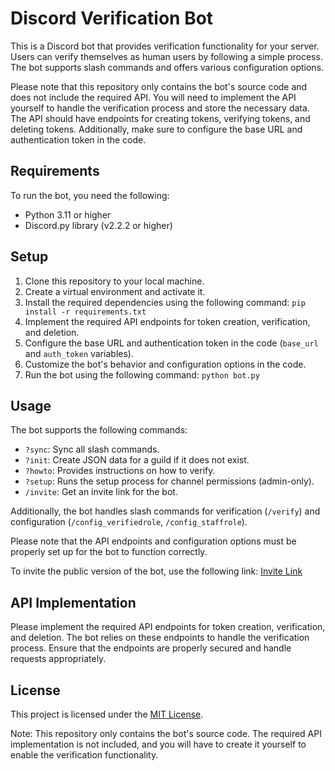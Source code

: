 # Discord Verification Bot

This is a Discord bot that provides verification functionality for your server. Users can verify themselves as human users by following a simple process. The bot supports slash commands and offers various configuration options.

Please note that this repository only contains the bot's source code and does not include the required API. You will need to implement the API yourself to handle the verification process and store the necessary data. The API should have endpoints for creating tokens, verifying tokens, and deleting tokens. Additionally, make sure to configure the base URL and authentication token in the code.

## Requirements
To run the bot, you need the following:

- Python 3.11 or higher
- Discord.py library (v2.2.2 or higher)

## Setup
1. Clone this repository to your local machine.
2. Create a virtual environment and activate it.
3. Install the required dependencies using the following command:
```pip install -r requirements.txt```
4. Implement the required API endpoints for token creation, verification, and deletion.
5. Configure the base URL and authentication token in the code (`base_url` and `auth_token` variables).
6. Customize the bot's behavior and configuration options in the code.
7. Run the bot using the following command:
```python bot.py```

## Usage
The bot supports the following commands:

- `?sync`: Sync all slash commands.
- `?init`: Create JSON data for a guild if it does not exist.
- `?howto`: Provides instructions on how to verify.
- `?setup`: Runs the setup process for channel permissions (admin-only).
- `/invite`: Get an invite link for the bot.

Additionally, the bot handles slash commands for verification (`/verify`) and configuration (`/config_verifiedrole`, `/config_staffrole`).

Please note that the API endpoints and configuration options must be properly set up for the bot to function correctly.

To invite the public version of the bot, use the following link: [Invite Link](https://discord.com/oauth2/authorize?client_id=1100503947992637561&permissions=532844899560&redirect_uri=https%3A%2F%2Fapi.jinxz.dev%2Fdiscord%2Fthanks&response_type=code&scope=identify%20bot%20applications.commands)


## API Implementation
Please implement the required API endpoints for token creation, verification, and deletion. The bot relies on these endpoints to handle the verification process. Ensure that the endpoints are properly secured and handle requests appropriately.

## License
This project is licensed under the [MIT License](https://opensource.org/licenses/MIT).

Note: This repository only contains the bot's source code. The required API implementation is not included, and you will have to create it yourself to enable the verification functionality.
